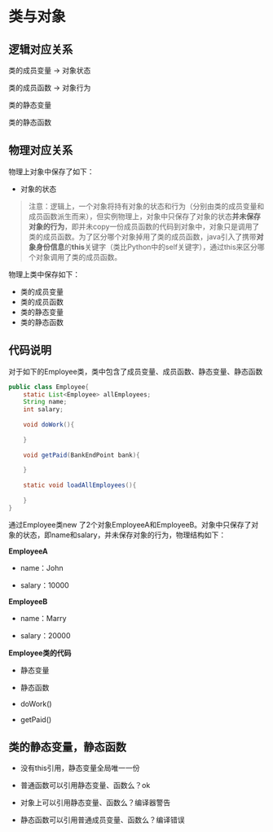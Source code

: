 # 类与对象

## 逻辑对应关系

类的成员变量	→	对象状态

类的成员函数	→	对象行为

类的静态变量

类的静态函数



## 物理对应关系

物理上对象中保存了如下：

- 对象的状态

> 注意：逻辑上，一个对象将持有对象的状态和行为（分别由类的成员变量和成员函数派生而来），但实例物理上，对象中只保存了对象的状态**并未保存对象的行为**，即并未copy一份成员函数的代码到对象中，对象只是调用了类的成员函数。为了区分哪个对象掉用了类的成员函数，java引入了携带**对象身份信息**的**this**关键字（类比Python中的self关键字），通过this来区分哪个对象调用了类的成员函数。



物理上类中保存如下：

- 类的成员变量
- 类的成员函数
- 类的静态变量
- 类的静态函数

## 代码说明

对于如下的Employee类，类中包含了成员变量、成员函数、静态变量、静态函数

```java
public class Employee{
    static List<Employee> allEmployees;
    String name;
    int salary;
    
    void doWork(){
        
    }
    
    void getPaid(BankEndPoint bank){
        
    }
    
    static void loadAllEmployees(){
        
    }
}
```

通过Employee类new 了2个对象EmployeeA和EmployeeB。对象中只保存了对象的状态，即name和salary，并未保存对象的行为，物理结构如下：

**EmployeeA**

- name：John

- salary：10000



**EmployeeB**

- name：Marry

- salary：20000



**Employee类的代码**

- 静态变量

- 静态函数

- doWork()

- getPaid()



## 类的静态变量，静态函数

- 没有this引用，静态变量全局唯一一份

- 普通函数可以引用静态变量、函数么？ok

- 对象上可以引用静态变量、函数么？编译器警告

- 静态函数可以引用普通成员变量、函数么？编译错误

